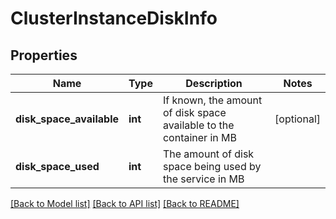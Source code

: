 # ClusterInstanceDiskInfo

## Properties
Name | Type | Description | Notes
------------ | ------------- | ------------- | -------------
**disk_space_available** | **int** | If known, the amount of disk space available to the container in MB | [optional] 
**disk_space_used** | **int** | The amount of disk space being used by the service in MB | 

[[Back to Model list]](../README.md#documentation-for-models) [[Back to API list]](../README.md#documentation-for-api-endpoints) [[Back to README]](../README.md)


